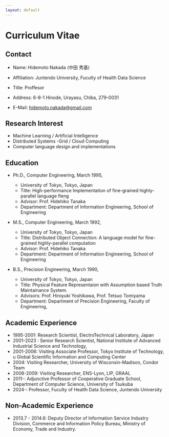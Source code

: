 ```yaml
---
layout: default
---
```


# Curriculum Vitae

## Contact
- Name: Hidemoto Nakada (中田 秀基)

- Affiliation: Juntendo University, Fuculty of Health Data Science
- Title: Proffesor
- Address: 6-8-1 Hinode, Urayasu, Chiba, 279-0031
- E-Mail: hidemoto.nakada@gmail.com

## Research Interest

- Machine Learning / Artificial Intelligence
- Distributed Systems
-Grid / Cloud Computing
- Computer language design and implementations

## Education

- Ph.D., Computer Engineering, March 1995,
    - University of Tokyo, Tokyo, Japan
    - Title: High-performance Implementation of fine-grained highly-parallel language fleng
    - Advisor: Prof. Hidehiko Tanaka
    - Department: Department of Information Engineering, School of Engineering

- M.S., Computer Engineering, March 1992,
    - University of Tokyo, Tokyo, Japan
    - Title: Distributed Object Connection: A language model for fine-grained highly-parallel computation
    - Advisor: Prof. Hidehiko Tanaka
    - Department: Department of Information Engineering, School of Engineering

- B.S., Precision Engineering, March 1990,
    - University of Tokyo, Tokyo, Japan
    - Title: Physical Feature Representaion with Assumption based Truth Maintainance System.
    - Advisors: Prof. Hiroyuki Yoshikawa, Prof. Tetsuo Tomiyama
    - Department: Department of Precision Engineering, Faculty of Engineering,


## Academic Experience
- 1995-2001: Research Scientist, ElectroTechnical Laboratory, Japan
- 2001-2023 : Senior Research Scientist, National Institute of Advanced Industrial Science and Technology,
- 2001-2006: Visiting Associate Professor, Tokyo Institute of Technology, u Global Scientific Information and Computing Center
- 2004: Visiting Researcher, University of Wisconsin-Madison, Condor Team
- 2008-2009: Visiting Researcher, ENS-Lyon, LIP, GRAAL
- 2011-: Adjunctive Professor of Cooperative Graduate School, Department of Computer Science, University of Tsukuba
- 2024-: Professor, Fuculty of Health Data Science, Juntendo University

## Non-Academic Experience
- 2013.7 - 2014.6: Deputy Director of Information Service Industry Division, Commerce and Information Policy Bureau, Ministry of Economy, Trade and Industry.
